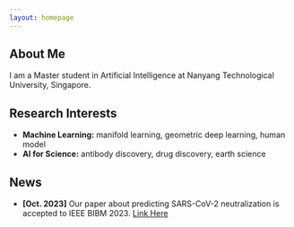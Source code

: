 ```yaml
---
layout: homepage
---
```


## About Me

I am a Master student in Artificial Intelligence at Nanyang Technological University, Singapore.

## Research Interests

- **Machine Learning:** manifold learning, geometric deep learning, human model
- **AI for Science:** antibody discovery, drug discovery, earth science

## News

- **[Oct. 2023]** Our paper about predicting SARS-CoV-2 neutralization is accepted to IEEE BIBM 2023. [Link Here](https://drive.google.com/file/d/1pndWcv8CXU9Q6WttFJ1eMB5aAL7KpJSe/view?usp=drive_link)

<!-- {% include_relative _includes/publications.md %} -->

<!-- {% include_relative _includes/services.md %} -->
